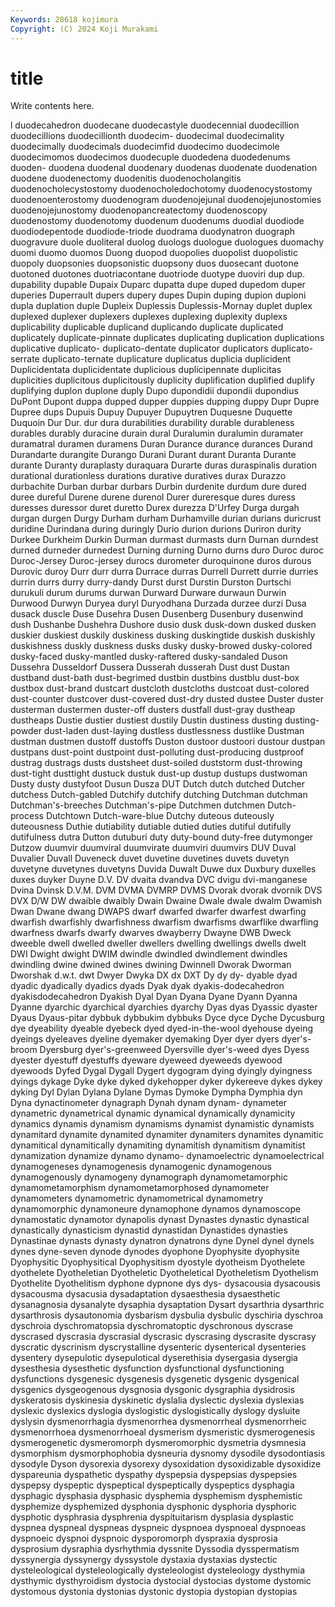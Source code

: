 ```yaml
---
Keywords: 28618 kojimura
Copyright: (C) 2024 Koji Murakami
---
```


# title

Write contents here.



l
duodecahedron duodecane duodecastyle duodecennial duodecillion duodecillions duodecillionth duodecim- duodecimal duodecimality
duodecimally duodecimals duodecimfid duodecimo duodecimole duodecimomos duodecimos duodecuple duodedena duodedenums
duoden- duodena duodenal duodenary duodenas duodenate duodenation duodene duodenectomy duodenitis
duodenocholangitis duodenocholecystostomy duodenocholedochotomy duodenocystostomy duodenoenterostomy duodenogram duodenojejunal duodenojejunostomies duodenojejunostomy duodenopancreatectomy
duodenoscopy duodenostomy duodenotomy duodenum duodenums duodial duodiode duodiodepentode duodiode-triode duodrama
duodynatron duograph duogravure duole duoliteral duolog duologs duologue duologues duomachy
duomi duomo duomos Duong duopod duopolies duopolist duopolistic duopoly duopsonies
duopsonistic duopsony duos duosecant duotone duotoned duotones duotriacontane duotriode duotype
duoviri dup dup. dupability dupable Dupaix Duparc dupatta dupe duped
dupedom duper duperies Duperrault dupers dupery dupes Dupin duping dupion
dupioni dupla duplation duple Dupleix Duplessis Duplessis-Mornay duplet duplex duplexed
duplexer duplexers duplexes duplexing duplexity duplexs duplicability duplicable duplicand duplicando
duplicate duplicated duplicately duplicate-pinnate duplicates duplicating duplication duplications duplicative duplicato-
duplicato-dentate duplicator duplicators duplicato-serrate duplicato-ternate duplicature duplicatus duplicia duplicident Duplicidentata
duplicidentate duplicious duplicipennate duplicitas duplicities duplicitous duplicitously duplicity duplification duplified
duplify duplifying duplon duplone duply Dupo dupondidii dupondii dupondius DuPont
Dupont duppa dupped dupper duppies dupping duppy Dupr Dupre Dupree
dups Dupuis Dupuy Dupuyer Dupuytren Duquesne Duquette Duquoin Dur Dur.
dur dura durabilities durability durable durableness durables durably duracine durain
dural Duralumin duralumin duramater duramatral duramen duramens Duran Durance durance
durances Durand Durandarte durangite Durango Durani Durant durant Duranta Durante
durante Duranty duraplasty duraquara Durarte duras duraspinalis duration durational durationless
durations durative duratives durax Durazzo durbachite Durban durbar durbars Durbin
durdenite durdum dure dured duree dureful Durene durene durenol Durer
dureresque dures duress duresses duressor duret duretto Durex durezza D'Urfey
Durga durgah durgan durgen Durgy Durham durham Durhamville durian durians
duricrust duridine Durindana during duringly Durio durion durions Duriron durity
Durkee Durkheim Durkin Durman durmast durmasts durn Durnan durndest durned
durneder durnedest Durning durning Durno durns duro Duroc duroc Duroc-Jersey
Duroc-jersey durocs durometer duroquinone duros durous Durovic duroy Durr durr
durra Durrace durras Durrell Durrett durrie durries durrin durrs durry
durry-dandy Durst durst Durstin Durston Durtschi durukuli durum durums durwan
Durward Durware durwaun Durwin Durwood Durwyn Duryea duryl Duryodhana Durzada
durzee durzi Dusa dusack duscle Duse Dusehra Dusen Dusenberg Dusenbury
dusenwind dush Dushanbe Dushehra Dushore dusio dusk dusk-down dusked dusken
duskier duskiest duskily duskiness dusking duskingtide duskish duskishly duskishness duskly
duskness dusks dusky dusky-browed dusky-colored dusky-faced dusky-mantled dusky-raftered dusky-sandaled Duson
Dussehra Dusseldorf Dussera Dusserah dusserah Dust dust Dustan dustband dust-bath
dust-begrimed dustbin dustbins dustblu dust-box dustbox dust-brand dustcart dustcloth dustcloths
dustcoat dust-colored dust-counter dustcover dust-covered dust-dry dusted dustee Duster duster
dusterman dustermen duster-off dusters dustfall dust-gray dustheap dustheaps Dustie dustier
dustiest dustily Dustin dustiness dusting dusting-powder dust-laden dust-laying dustless dustlessness
dustlike Dustman dustman dustmen dustoff dustoffs Duston dustoor dustoori dustour
dustpan dustpans dust-point dustpoint dust-polluting dust-producing dustproof dustrag dustrags dusts
dustsheet dust-soiled duststorm dust-throwing dust-tight dusttight dustuck dustuk dust-up dustup
dustups dustwoman Dusty dusty dustyfoot Dusun Dusza DUT Dutch dutch
dutched Dutcher dutchess Dutch-gabled Dutchify dutchify dutching Dutchman dutchman Dutchman's-breeches
Dutchman's-pipe Dutchmen dutchmen Dutch-process Dutchtown Dutch-ware-blue Dutchy duteous duteously duteousness
Duthie dutiability dutiable dutied duties dutiful dutifully dutifulness dutra Dutton
dutuburi duty duty-bound duty-free dutymonger Dutzow duumvir duumviral duumvirate duumviri
duumvirs DUV Duval Duvalier Duvall Duveneck duvet duvetine duvetines duvets
duvetyn duvetyne duvetynes duvetyns Duvida Duwalt Duwe dux Duxbury duxelles
duxes duyker Duyne D.V. DV dvaita dvandva DVC dvigu dvi-manganese
Dvina Dvinsk D.V.M. DVM DVMA DVMRP DVMS Dvorak dvorak dvornik
DVS DVX D/W DW dwaible dwaibly Dwain Dwaine Dwale dwale
dwalm Dwamish Dwan Dwane dwang DWAPS dwarf dwarfed dwarfer dwarfest
dwarfing dwarfish dwarfishly dwarfishness dwarfism dwarfisms dwarflike dwarfling dwarfness dwarfs
dwarfy dwarves dwayberry Dwayne DWB Dweck dweeble dwell dwelled dweller
dwellers dwelling dwellings dwells dwelt DWI Dwight dwight DWIM dwindle
dwindled dwindlement dwindles dwindling dwine dwined dwines dwining Dwinnell Dworak
Dworman Dworshak d.w.t. dwt Dwyer Dwyka DX dx DXT Dy
dy dy- dyable dyad dyadic dyadically dyadics dyads Dyak dyak
dyakis-dodecahedron dyakisdodecahedron Dyakish Dyal Dyan Dyana Dyane Dyann Dyanna Dyanne
dyarchic dyarchical dyarchies dyarchy Dyas dyas Dyassic dyaster Dyaus Dyaus-pitar
dybbuk dybbukim dybbuks Dyce dyce Dyche Dycusburg dye dyeability dyeable
dyebeck dyed dyed-in-the-wool dyehouse dyeing dyeings dyeleaves dyeline dyemaker dyemaking
Dyer dyer dyers dyer's-broom Dyersburg dyer's-greenweed Dyersville dyer's-weed dyes Dyess
dyester dyestuff dyestuffs dyeware dyeweed dyeweeds dyewood dyewoods Dyfed Dygal
Dygall Dygert dygogram dying dyingly dyingness dyings dykage Dyke dyke
dyked dykehopper dyker dykereeve dykes dykey dyking Dyl Dylan Dylana
Dylane Dymas Dymoke Dympha Dymphia dyn Dyna dynactinometer dynagraph Dynah
dynam dynam- dynameter dynametric dynametrical dynamic dynamical dynamically dynamicity dynamics
dynamis dynamism dynamisms dynamist dynamistic dynamists dynamitard dynamite dynamited dynamiter
dynamiters dynamites dynamitic dynamitical dynamitically dynamiting dynamitish dynamitism dynamitist dynamization
dynamize dynamo dynamo- dynamoelectric dynamoelectrical dynamogeneses dynamogenesis dynamogenic dynamogenous dynamogenously
dynamogeny dynamograph dynamometamorphic dynamometamorphism dynamometamorphosed dynamometer dynamometers dynamometric dynamometrical dynamometry
dynamomorphic dynamoneure dynamophone dynamos dynamoscope dynamostatic dynamotor dynapolis dynast Dynastes
dynastic dynastical dynastically dynasticism dynastid dynastidan Dynastides dynasties Dynastinae dynasts
dynasty dynatron dynatrons dyne Dynel dynel dynels dynes dyne-seven dynode
dynodes dyophone Dyophysite dyophysite Dyophysitic Dyophysitical Dyophysitism dyostyle dyotheism Dyothelete
dyothelete Dyotheletian Dyotheletic Dyotheletical Dyotheletism Dyothelism Dyothelite Dyothelitism dyphone dypnone
dys dys- dysacousia dysacousis dysacousma dysacusia dysadaptation dysaesthesia dysaesthetic dysanagnosia
dysanalyte dysaphia dysaptation Dysart dysarthria dysarthric dysarthrosis dysautonomia dysbarism dysbulia
dysbulic dyschiria dyschroa dyschroia dyschromatopsia dyschromatoptic dyschronous dyscrase dyscrased dyscrasia
dyscrasial dyscrasic dyscrasing dyscrasite dyscrasy dyscratic dyscrinism dyscrystalline dysenteric dysenterical
dysenteries dysentery dysepulotic dysepulotical dyserethisia dysergasia dysergia dysesthesia dysesthetic dysfunction
dysfunctional dysfunctioning dysfunctions dysgenesic dysgenesis dysgenetic dysgenic dysgenical dysgenics dysgeogenous
dysgnosia dysgonic dysgraphia dysidrosis dyskeratosis dyskinesia dyskinetic dyslalia dyslectic dyslexia
dyslexias dyslexic dyslexics dyslogia dyslogistic dyslogistically dyslogy dysluite dyslysin dysmenorrhagia
dysmenorrhea dysmenorrheal dysmenorrheic dysmenorrhoea dysmenorrhoeal dysmerism dysmeristic dysmerogenesis dysmerogenetic dysmeromorph
dysmeromorphic dysmetria dysmnesia dysmorphism dysmorphophobia dysneuria dysnomy dysodile dysodontiasis dysodyle
Dyson dysorexia dysorexy dysoxidation dysoxidizable dysoxidize dyspareunia dyspathetic dyspathy dyspepsia
dyspepsias dyspepsies dyspepsy dyspeptic dyspeptical dyspeptically dyspeptics dysphagia dysphagic dysphasia
dysphasic dysphemia dysphemism dysphemistic dysphemize dysphemized dysphonia dysphonic dysphoria dysphoric
dysphotic dysphrasia dysphrenia dyspituitarism dysplasia dysplastic dyspnea dyspneal dyspneas dyspneic
dyspnoea dyspnoeal dyspnoeas dyspnoeic dyspnoi dyspnoic dysporomorph dyspraxia dysprosia dysprosium
dysraphia dysrhythmia dyssnite Dyssodia dysspermatism dyssynergia dyssynergy dyssystole dystaxia dystaxias
dystectic dysteleological dysteleologically dysteleologist dysteleology dysthymia dysthymic dysthyroidism dystocia dystocial
dystocias dystome dystomic dystomous dystonia dystonias dystonic dystopia dystopian dystopias
